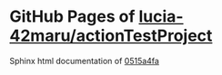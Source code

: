 GitHub Pages of [lucia-42maru/actionTestProject](https://github.com/lucia-42maru/actionTestProject.git)
===
Sphinx html documentation of [0515a4fa](https://github.com/lucia-42maru/actionTestProject/tree/0515a4fa5469f7843378b426e32375b3ea4cd50e)
